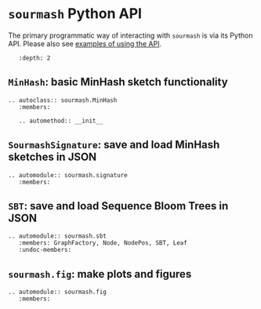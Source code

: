 # `sourmash` Python API

The primary programmatic way of interacting with `sourmash` is via
its Python API.  Please also see [examples of using the API](api-example.md).

```{contents}
   :depth: 2
```

## `MinHash`: basic MinHash sketch functionality

```{eval-rst}
.. autoclass:: sourmash.MinHash
   :members:

   .. automethod:: __init__
```

## `SourmashSignature`: save and load MinHash sketches in JSON

```{eval-rst}
.. automodule:: sourmash.signature
   :members:
```

## `SBT`: save and load Sequence Bloom Trees in JSON

```{eval-rst}
.. automodule:: sourmash.sbt
   :members: GraphFactory, Node, NodePos, SBT, Leaf
   :undoc-members:
```

## `sourmash.fig`: make plots and figures

```{eval-rst}
.. automodule:: sourmash.fig
   :members:
```

